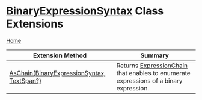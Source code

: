 # [BinaryExpressionSyntax](https://docs.microsoft.com/en-us/dotnet/api/microsoft.codeanalysis.csharp.syntax.binaryexpressionsyntax) Class Extensions

[Home](../../../../../README.md)

| Extension Method | Summary |
| ---------------- | ------- |
| [AsChain(BinaryExpressionSyntax, TextSpan?)](../../../../../Roslynator/CSharp/SyntaxExtensions/AsChain/README.md) | Returns [ExpressionChain](../../../../../Roslynator/CSharp/ExpressionChain/README.md) that enables to enumerate expressions of a binary expression\. |

